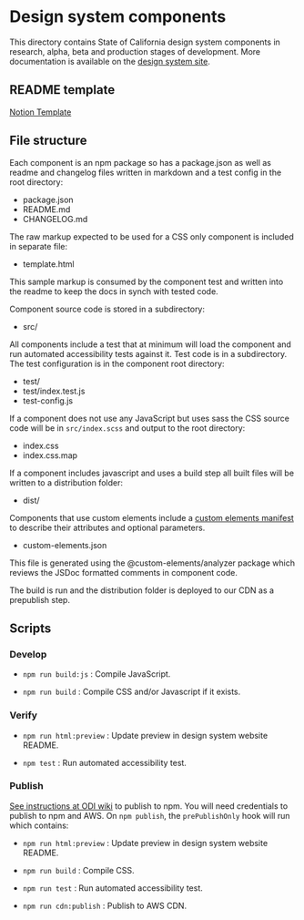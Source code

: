 # Design system components

This directory contains State of California design system components in research, alpha, beta and production stages of development. More documentation is available on the <a href="https://designsystem.webstandards.ca.gov">design system site</a>.

## README template

[Notion Template](https://www.notion.so/odi-engineering/Component-documentation-template-2da3975cc0954174ace43004d151451c)

## File structure

Each component is an npm package so has a package.json as well as readme and changelog files written in markdown and a test config in the root directory:

- package.json
- README.md
- CHANGELOG.md

The raw markup expected to be used for a CSS only component is included in separate file:

- template.html

This sample markup is consumed by the component test and written into the readme to keep the docs in synch with tested code.

Component source code is stored in a subdirectory:

- src/

All components include a test that at minimum will load the component and run automated accessibility tests against it. Test code is in a subdirectory. The test configuration is in the component root directory:

- test/
- test/index.test.js
- test-config.js

If a component does not use any JavaScript but uses sass the CSS source code will be in `src/index.scss` and output to the root directory:

- index.css
- index.css.map

If a component includes javascript and uses a build step all built files will be written to a distribution folder:

- dist/

Components that use custom elements include a <a href="https://github.com/open-wc/custom-elements-manifest">custom elements manifest</a> to describe their attributes and optional parameters.

- custom-elements.json

This file is generated using the @custom-elements/analyzer package which reviews the JSDoc formatted comments in component code.

The build is run and the distribution folder is deployed to our CDN as a prepublish step.

## Scripts

### Develop

- `npm run build:js` : Compile JavaScript.

- `npm run build` : Compile CSS and/or Javascript if it exists.

### Verify

- `npm run html:preview` : Update preview in design system website README.

- `npm test` : Run automated accessibility test.

### Publish

[See instructions at ODI wiki](https://github.com/cagov/odi-engineering/wiki/How-to-publish-a-package-to-npm) to publish to npm. You will need credentials to publish to npm and AWS. On `npm publish`, the `prePublishOnly` hook will run which contains:

- `npm run html:preview` : Update preview in design system website README.

- `npm run build` : Compile CSS.

- `npm run test` : Run automated accessibility test.

- `npm run cdn:publish` : Publish to AWS CDN.
